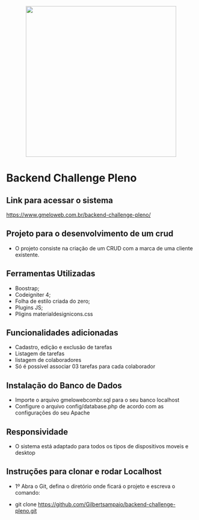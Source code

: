<p align="center"><a href="https://www.gmeloweb.com.br" target="_blank"><img src="https://www.gmeloweb.com.br/images/logo-proposta.png" width="400"></a></p>

# Backend Challenge Pleno

## Link para acessar o sistema

https://www.gmeloweb.com.br/backend-challenge-pleno/

## Projeto para o desenvolvimento de um crud

- O projeto consiste na criação de um CRUD com a marca de uma cliente existente.

## Ferramentas Utilizadas

- Boostrap;
- Codeigniter 4;
- Folha de estilo criada do zero;
- Plugins JS;
- Pligins materialdesignicons.css

## Funcionalidades adicionadas

- Cadastro, edição e exclusão de tarefas
- Listagem de tarefas
- listagem de colaboradores
- Só é possível associar 03 tarefas para cada colaborador

## Instalação do Banco de Dados

- Importe o arquivo gmelowebcombr.sql para o seu banco localhost
- Configure o arquivo config/database.php de acordo com as configurações do seu Apache

## Responsividade

- O sistema está adaptado para todos os tipos de dispositivos moveis e desktop

## Instruções para clonar e rodar Localhost

- 1º Abra o Git, defina o diretório onde ficará o projeto e escreva o comando:

* git clone https://github.com/Gilbertsampaio/backend-challenge-pleno.git